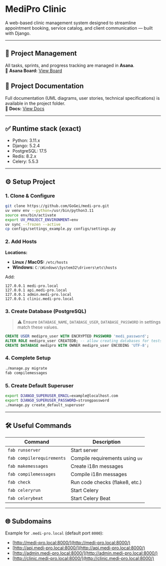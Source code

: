 # MediPro Clinic

A web-based clinic management system designed to streamline appointment booking, service catalog, and client
communication — built with Django.

---

## 📌 Project Management

All tasks, sprints, and progress tracking are managed in **Asana**.  
🔗 **Asana Board:** [View Board](https://app.asana.com/1/1210988392005543/project/1211005386873495/overview)

## 📂 Project Documentation

Full documentation (UML diagrams, user stories, technical specifications) is available in the project folder.  
🔗 **Docs:** [View Docs](https://github.com/GoGei/medi-pro/tree/main/docs)

---

## ✅ Runtime stack (exact)

- Python: 3.11.x
- Django: 5.2.4
- PostgreSQL: 17.5
- Redis: 8.2.x
- Celery: 5.5.3

---

## ⚙️ Setup Project

### 1. Clone & Configure

```bash
git clone https://github.com/GoGei/medi-pro.git
uv venv env --python=/usr/bin/python3.11
source env/bin/activate
export UV_PROJECT_ENVIRONMENT=env
uv sync --frozen --active
cp configs/settings_example.py configs/settings.py
```

### 2. Add Hosts

**Locations:**

- **Linux / MacOS:** `/etc/hosts`
- **Windows:** `C:\Windows\System32\drivers\etc\hosts`

Add:

```
127.0.0.1 medi-pro.local
127.0.0.1 api.medi-pro.local
127.0.0.1 admin.medi-pro.local
127.0.0.1 clinic.medi-pro.local
```

### 3. Create Database (PostgreSQL)

> ⚠️ Ensure `DATABASE_NAME`, `DATABASE_USER`, `DATABASE_PASSWORD` in settings match these values.

```sql
CREATE USER medipro_user WITH ENCRYPTED PASSWORD 'medi_password';
ALTER ROLE medipro_user CREATEDB; -- allow creating databases for tests
CREATE DATABASE medipro WITH OWNER medipro_user ENCODING 'UTF-8';
```

### 4. Complete Setup

```bash
./manage.py migrate
fab compilemessages
```

### 5. Create Default Superuser

```bash
export DJANGO_SUPERUSER_EMAIL=example@localhost.com
export DJANGO_SUPERUSER_PASSWORD=strongpassword
./manage.py create_default_superuser
```

---

## 🛠 Useful Commands

| Command                   | Description                     |
|---------------------------|---------------------------------|
| `fab runserver`           | Start server                    |
| `fab compilerequirements` | Compile requirements using `uv` |
| `fab makemessages`        | Create i18n messages            |
| `fab compilemessages`     | Compile i18n messages           |
| `fab check`               | Run code checks (flake8, etc.)  |
| `fab celeryrun`           | Start Celery                    |
| `fab celerybeat`          | Start Celery Beat               |

---

## 🌐 Subdomains

Example for `.medi-pro.local` (default port `8000`):

- [http://medi-pro.local:8000/](http://medi-pro.local:8000/)
- [http://api.medi-pro.local:8000/](http://api.medi-pro.local:8000/)
- [http://admin.medi-pro.local:8000/](http://admin.medi-pro.local:8000/)
- [http://clinic.medi-pro.local:8000/](http://clinic.medi-pro.local:8000/)
